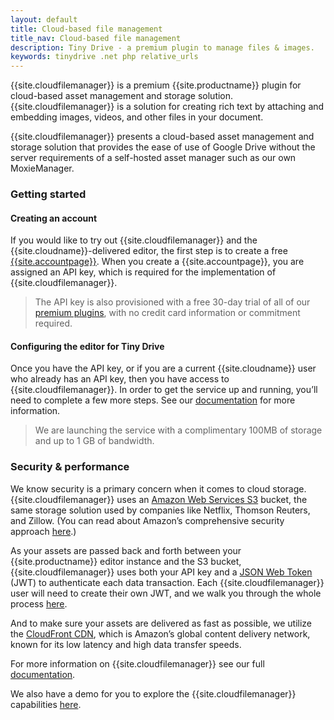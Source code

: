 ```yaml
---
layout: default
title: Cloud-based file management
title_nav: Cloud-based file management
description: Tiny Drive - a premium plugin to manage files & images.
keywords: tinydrive .net php relative_urls
---
```


{{site.cloudfilemanager}} is a premium {{site.productname}} plugin for cloud-based asset management and storage solution. {{site.cloudfilemanager}} is a solution for creating rich text by attaching and embedding images, videos, and other files in your document.

{{site.cloudfilemanager}} presents a cloud-based asset management and storage solution that provides the ease of use of Google Drive without the server requirements of a self-hosted asset manager such as our own MoxieManager.

### Getting started

#### Creating an account

If you would like to try out {{site.cloudfilemanager}} and the {{site.cloudname}}-delivered editor, the first step is to create a free [{{site.accountpage}}](https://www.tiny.cloud/download/).  When you create a {{site.accountpage}}, you are assigned an API key, which is required for the implementation of {{site.cloudfilemanager}}.

> The API key is also provisioned with a free 30-day trial of all of our [premium plugins](https://apps.tiny.cloud/product-category/tiny-cloud-extensions/), with no credit card information or commitment required.

#### Configuring the editor for Tiny Drive

Once you have the API key, or if you are a current {{site.cloudname}} user who already has an API key, then you have access to {{site.cloudfilemanager}}.  In order to get the service up and running, you’ll need to complete a few more steps. See our [documentation]({{site.baseurl}}/tinydrive/) for more information.

> We are launching the service with a complimentary 100MB of storage and up to 1 GB of bandwidth.

### Security & performance

We know security is a primary concern when it comes to cloud storage.  {{site.cloudfilemanager}} uses an [Amazon Web Services S3](https://aws.amazon.com/s3/) bucket, the same storage solution used by companies like Netflix, Thomson Reuters, and Zillow.  (You can read about Amazon’s comprehensive security approach [here](https://aws.amazon.com/security/).)

As your assets are passed back and forth between your {{site.productname}} editor instance and the S3 bucket, {{site.cloudfilemanager}} uses both your API key and a [JSON Web Token](https://jwt.io/introduction/) (JWT) to authenticate each data transaction.  Each {{site.cloudfilemanager}} user will need to create their own JWT, and we walk you through the whole process [here]({{site.baseurl}}/tinydrive/jwt-authentication/).

And to make sure your assets are delivered as fast as possible, we utilize the [CloudFront CDN](https://aws.amazon.com/cloudfront/), which is Amazon’s global content delivery network, known for its low latency and high data transfer speeds.

For more information on {{site.cloudfilemanager}} see our full [documentation]({{site.baseurl}}/tinydrive/).

We also have a demo for you to explore the {{site.cloudfilemanager}} capabilities [here]({{site.baseurl}}/tinydrive/introduction/#demo).
